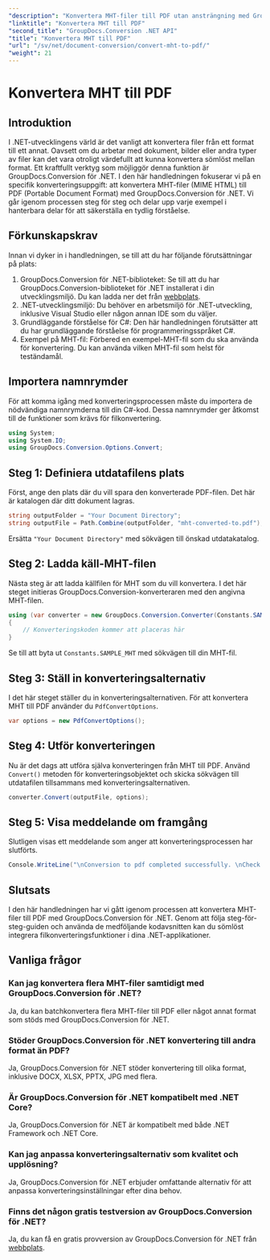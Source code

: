 ```yaml
---
"description": "Konvertera MHT-filer till PDF utan ansträngning med GroupDocs.Conversion för .NET. Följ vår steg-för-steg-guide för sömlös integration i dina .NET-applikationer."
"linktitle": "Konvertera MHT till PDF"
"second_title": "GroupDocs.Conversion .NET API"
"title": "Konvertera MHT till PDF"
"url": "/sv/net/document-conversion/convert-mht-to-pdf/"
"weight": 21
---
```


# Konvertera MHT till PDF

## Introduktion
I .NET-utvecklingens värld är det vanligt att konvertera filer från ett format till ett annat. Oavsett om du arbetar med dokument, bilder eller andra typer av filer kan det vara otroligt värdefullt att kunna konvertera sömlöst mellan format. Ett kraftfullt verktyg som möjliggör denna funktion är GroupDocs.Conversion för .NET.
I den här handledningen fokuserar vi på en specifik konverteringsuppgift: att konvertera MHT-filer (MIME HTML) till PDF (Portable Document Format) med GroupDocs.Conversion för .NET. Vi går igenom processen steg för steg och delar upp varje exempel i hanterbara delar för att säkerställa en tydlig förståelse.
## Förkunskapskrav
Innan vi dyker in i handledningen, se till att du har följande förutsättningar på plats:
1. GroupDocs.Conversion för .NET-biblioteket: Se till att du har GroupDocs.Conversion-biblioteket för .NET installerat i din utvecklingsmiljö. Du kan ladda ner det från [webbplats](https://releases.groupdocs.com/conversion/net/).
2. .NET-utvecklingsmiljö: Du behöver en arbetsmiljö för .NET-utveckling, inklusive Visual Studio eller någon annan IDE som du väljer.
3. Grundläggande förståelse för C#: Den här handledningen förutsätter att du har grundläggande förståelse för programmeringsspråket C#.
4. Exempel på MHT-fil: Förbered en exempel-MHT-fil som du ska använda för konvertering. Du kan använda vilken MHT-fil som helst för teständamål.

## Importera namnrymder
För att komma igång med konverteringsprocessen måste du importera de nödvändiga namnrymderna till din C#-kod. Dessa namnrymder ger åtkomst till de funktioner som krävs för filkonvertering.
```csharp
using System;
using System.IO;
using GroupDocs.Conversion.Options.Convert;
```
## Steg 1: Definiera utdatafilens plats
Först, ange den plats där du vill spara den konverterade PDF-filen. Det här är katalogen där ditt dokument lagras.
```csharp
string outputFolder = "Your Document Directory";
string outputFile = Path.Combine(outputFolder, "mht-converted-to.pdf");
```
Ersätta `"Your Document Directory"` med sökvägen till önskad utdatakatalog.
## Steg 2: Ladda käll-MHT-filen
Nästa steg är att ladda källfilen för MHT som du vill konvertera. I det här steget initieras GroupDocs.Conversion-konverteraren med den angivna MHT-filen.
```csharp
using (var converter = new GroupDocs.Conversion.Converter(Constants.SAMPLE_MHT))
{
    // Konverteringskoden kommer att placeras här
}
```
Se till att byta ut `Constants.SAMPLE_MHT` med sökvägen till din MHT-fil.
## Steg 3: Ställ in konverteringsalternativ
I det här steget ställer du in konverteringsalternativen. För att konvertera MHT till PDF använder du `PdfConvertOptions`.
```csharp
var options = new PdfConvertOptions();
```
## Steg 4: Utför konverteringen
Nu är det dags att utföra själva konverteringen från MHT till PDF. Använd `Convert()` metoden för konverteringsobjektet och skicka sökvägen till utdatafilen tillsammans med konverteringsalternativen.
```csharp
converter.Convert(outputFile, options);
```
## Steg 5: Visa meddelande om framgång
Slutligen visas ett meddelande som anger att konverteringsprocessen har slutförts.
```csharp
Console.WriteLine("\nConversion to pdf completed successfully. \nCheck output in {0}", outputFolder);
```

## Slutsats
I den här handledningen har vi gått igenom processen att konvertera MHT-filer till PDF med GroupDocs.Conversion för .NET. Genom att följa steg-för-steg-guiden och använda de medföljande kodavsnitten kan du sömlöst integrera filkonverteringsfunktioner i dina .NET-applikationer.
## Vanliga frågor
### Kan jag konvertera flera MHT-filer samtidigt med GroupDocs.Conversion för .NET?
Ja, du kan batchkonvertera flera MHT-filer till PDF eller något annat format som stöds med GroupDocs.Conversion för .NET.
### Stöder GroupDocs.Conversion för .NET konvertering till andra format än PDF?
Ja, GroupDocs.Conversion för .NET stöder konvertering till olika format, inklusive DOCX, XLSX, PPTX, JPG med flera.
### Är GroupDocs.Conversion för .NET kompatibelt med .NET Core?
Ja, GroupDocs.Conversion för .NET är kompatibelt med både .NET Framework och .NET Core.
### Kan jag anpassa konverteringsalternativ som kvalitet och upplösning?
Ja, GroupDocs.Conversion för .NET erbjuder omfattande alternativ för att anpassa konverteringsinställningar efter dina behov.
### Finns det någon gratis testversion av GroupDocs.Conversion för .NET?
Ja, du kan få en gratis provversion av GroupDocs.Conversion för .NET från [webbplats](https://releases.groupdocs.com/).